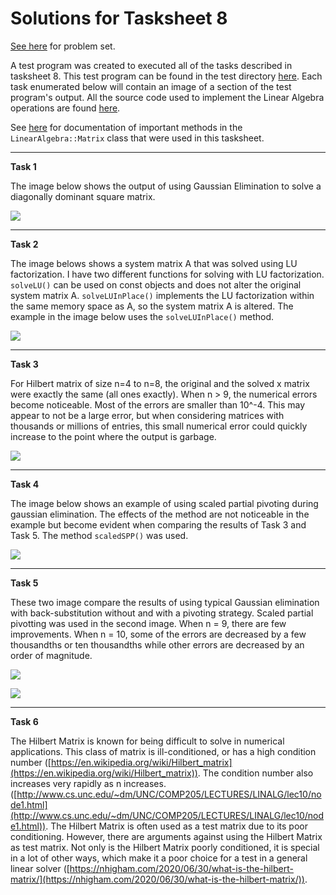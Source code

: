 # Solutions for Tasksheet 8
[See here](https://github.com/jvkoebbe/math4610/blob/master/tasksheets/tasksheet_08/html/tasksheet_08.html) for problem set.

A test program was created to executed all of the tasks described in tasksheet 8. This test program can be found in the test directory [here](../test/task8/task8.cpp). Each task enumerated below will contain an image of a section of the test program's output. All the source code used to implement the Linear Algebra operations are found [here](../src/linsolver.cpp).

See [here](../softwaremanual) for documentation of important methods in the `LinearAlgebra::Matrix` class that were used in this tasksheet.

<hr>

**Task 1**

The image below shows the output of using Gaussian Elimination to solve a diagonally dominant square matrix.

![](../images/tasksheet8_task1.JPG)

<hr>

**Task 2**

The image belows shows a system matrix A that was solved using LU factorization. I have two different functions for solving with LU factorization. `solveLU()` can be used on const objects and does not alter the original system matrix A. `solveLUInPlace()` implements the LU factorization within the same memory space as A, so the system matrix A is altered. The example in the image below uses the `solveLUInPlace()` method.

![](../images/tasksheet8_task2.JPG)

<hr>

**Task 3**

For Hilbert matrix of size n=4 to n=8, the original and the solved x matrix were exactly the same (all ones exactly). When n > 9, the numerical errors become noticeable. Most 
of the errors are smaller than 10^-4. This may appear to not be a large error, but when considering matrices with thousands or millions of entries, this small numerical error could quickly increase to the point where the output is garbage.

![](../images/tasksheet8_task3.JPG)

<hr>

**Task 4**

The image below shows an example of using scaled partial pivoting during gaussian elimination. The effects of the method are not noticeable in the example but become evident when comparing the results of Task 3 and Task 5. The method `scaledSPP()` was used.

![](../images/tasksheet8_task4.JPG)

<hr> 

**Task 5**

These two image compare the results of using typical Gaussian elimination with back-substitution without and with a pivoting strategy. Scaled partial pivotting was used in the second image. When n = 9, there are few improvements. When n = 10, some of the errors are decreased by a few thousandths or ten thousandths while other errors are decreased by an order of magnitude. 

![](../images/tasksheet8_task5a.JPG)

![](../images/tasksheet8_task5.JPG)

<hr>

**Task 6**

The Hilbert Matrix is known for being difficult to solve in numerical applications. This class of matrix is ill-conditioned, or has a high condition number ([https://en.wikipedia.org/wiki/Hilbert_matrix](https://en.wikipedia.org/wiki/Hilbert_matrix)). The condition number also increases very rapidly as n increases.([http://www.cs.unc.edu/~dm/UNC/COMP205/LECTURES/LINALG/lec10/node1.html](http://www.cs.unc.edu/~dm/UNC/COMP205/LECTURES/LINALG/lec10/node1.html)). The Hilbert Matrix is often used as a test matrix due to its poor conditioning. However, there are arguments against using the Hilbert Matrix as test matrix. Not only is the Hilbert Matrix poorly conditioned, it is special in a lot of other ways, which make it a poor choice for a test in a general linear solver ([https://nhigham.com/2020/06/30/what-is-the-hilbert-matrix/](https://nhigham.com/2020/06/30/what-is-the-hilbert-matrix/)).

